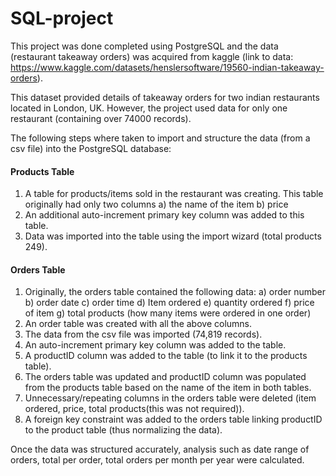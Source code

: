 # SQL-project

This project was done completed using PostgreSQL and the data (restaurant takeaway orders) was acquired from kaggle (link to data: https://www.kaggle.com/datasets/henslersoftware/19560-indian-takeaway-orders).

This dataset provided details of takeaway orders for two indian restaurants located in London, UK.  However, the project used data for only one restaurant (containing over 74000 records).

The following steps where taken to  import and structure the data (from a csv file) into the PostgreSQL database:

#### Products Table
1) A table for products/items sold in the restaurant was creating.  This table originally had only two columns a) the name of the item b) price
2) An additional auto-increment primary key column was added to this table.
3) Data was imported into the table using the import wizard (total products 249).

#### Orders Table
1) Originally, the orders table contained the following data: a) order number b) order date c) order time d) Item ordered e) quantity ordered f) price of item g) total products (how many items were ordered in one order)
2) An order table was created with all the above columns.
3) The data from the csv file was imported (74,819 records).
4) An auto-increment primary key column was added to the table.
5) A productID column was added to the table (to link it to the products table).
6) The orders table was updated and productID column was populated from the products table based on the name of the item in both tables.
7) Unnecessary/repeating columns in the orders table were deleted (item ordered, price, total products(this was not required)).
8) A foreign key constraint was added to the orders table linking productID to the product table (thus normalizing the data).

Once the data was structured accurately, analysis such as date range of orders, total per order, total orders per month per year were calculated.
